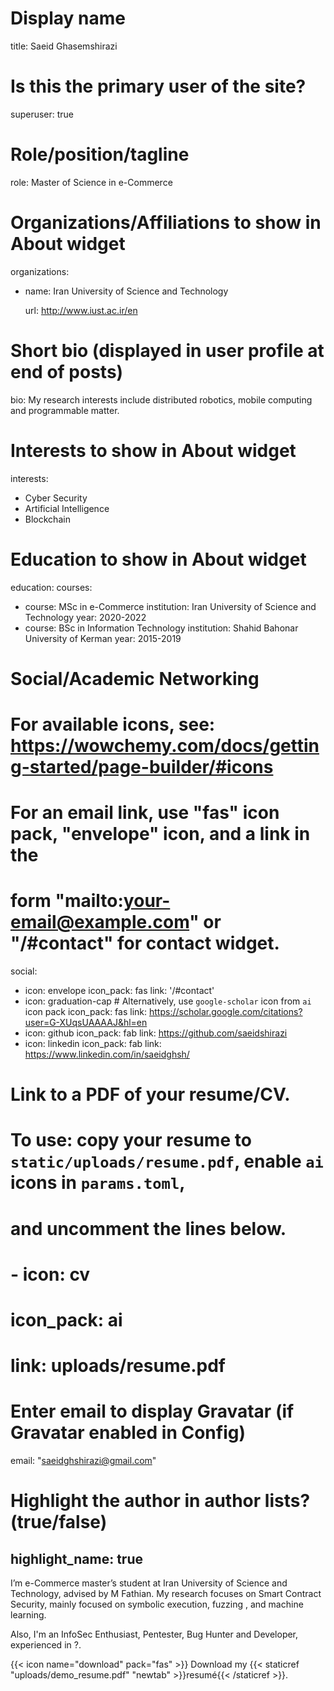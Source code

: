 
# Display name
title: Saeid Ghasemshirazi

# Is this the primary user of the site?
superuser: true

# Role/position/tagline
role: Master of Science in e-Commerce

# Organizations/Affiliations to show in About widget
organizations:
- name: Iran University of Science and Technology

  url: http://www.iust.ac.ir/en

# Short bio (displayed in user profile at end of posts)
bio: My research interests include distributed robotics, mobile computing and programmable matter.

# Interests to show in About widget
interests:
- Cyber Security
- Artificial Intelligence
- Blockchain

# Education to show in About widget
education:
  courses:
  - course: MSc in e-Commerce
    institution: Iran University of Science and Technology
    year: 2020-2022
  - course: BSc in Information Technology
    institution: Shahid Bahonar University of Kerman
    year: 2015-2019

# Social/Academic Networking
# For available icons, see: https://wowchemy.com/docs/getting-started/page-builder/#icons
#   For an email link, use "fas" icon pack, "envelope" icon, and a link in the
#   form "mailto:your-email@example.com" or "/#contact" for contact widget.
social:
- icon: envelope
  icon_pack: fas
  link: '/#contact'
- icon: graduation-cap  # Alternatively, use `google-scholar` icon from `ai` icon pack
  icon_pack: fas
  link: https://scholar.google.com/citations?user=G-XUqsUAAAAJ&hl=en
- icon: github
  icon_pack: fab
  link: https://github.com/saeidshirazi
- icon: linkedin
  icon_pack: fab
  link: https://www.linkedin.com/in/saeidghsh/


# Link to a PDF of your resume/CV.
# To use: copy your resume to `static/uploads/resume.pdf`, enable `ai` icons in `params.toml`, 
# and uncomment the lines below.
# - icon: cv
#   icon_pack: ai
#   link: uploads/resume.pdf

# Enter email to display Gravatar (if Gravatar enabled in Config)
email: "saeidghshirazi@gmail.com"

# Highlight the author in author lists? (true/false)
highlight_name: true
---

I’m e-Commerce master’s student at Iran University of Science and Technology, advised by M Fathian. My research focuses on Smart Contract Security, mainly focused on symbolic execution, fuzzing , and machine learning.

Also, I'm an InfoSec Enthusiast, Pentester, Bug Hunter and Developer, experienced in ?.

{{< icon name="download" pack="fas" >}} Download my {{< staticref "uploads/demo_resume.pdf" "newtab" >}}resumé{{< /staticref >}}.
